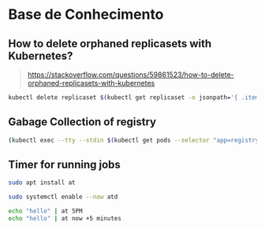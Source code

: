 # Base de Conhecimento

## How to delete orphaned replicasets with Kubernetes?

> <https://stackoverflow.com/questions/59861523/how-to-delete-orphaned-replicasets-with-kubernetes>

```sh
kubectl delete replicaset $(kubectl get replicaset -o jsonpath='{ .items[?(@.spec.replicas==0)].metadata.name }')
```

## Gabage Collection of registry

```sh
(kubectl exec --tty --stdin $(kubectl get pods --selector "app=registry" --output=name) -n default -- registry garbage-collect /etc/docker/registry/config.yml --delete-untagged=true; exit 0)
```

## Timer for running jobs

```sh
sudo apt install at
```

```sh
sudo systemctl enable --now atd
```

```sh
echo "hello" | at 5PM
echo "hello" | at now +5 minutes
```
